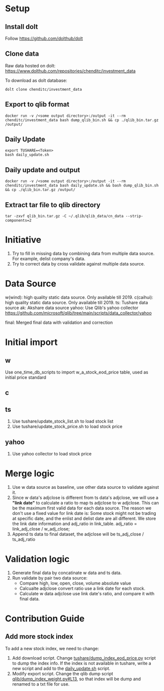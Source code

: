 # Setup
## Install dolt
Follow https://github.com/dolthub/dolt

## Clone data

Raw data hosted on dolt: https://www.dolthub.com/repositories/chenditc/investment_data

To download as dolt database:

`dolt clone chenditc/investment_data`

## Export to qlib format
```
docker run -v /<some output directory>:/output -it --rm chenditc/investment_data bash dump_qlib_bin.sh && cp ./qlib_bin.tar.gz /output/
```

## Daily Update
```
export TUSHARE=<Token>
bash daily_update.sh
```

## Daily update and output
```
docker run -v /<some output directory>:/output -it --rm chenditc/investment_data bash daily_update.sh && bash dump_qlib_bin.sh && cp ./qlib_bin.tar.gz /output/
```

## Extract tar file to qlib directory
```
tar -zxvf qlib_bin.tar.gz -C ~/.qlib/qlib_data/cn_data --strip-components=2
```

# Initiative
1. Try to fill in missing data by combining data from multiple data source. For example, delist company's data.
2. Try to correct data by cross validate against multiple data source.

# Data Source

w(wind): high quality static data source. Only available till 2019.
c(caihui): high quality static data source. Only available till 2019.
ts: Tushare data source
ak: Akshare data source
yahoo: Use Qlib's yahoo collector https://github.com/microsoft/qlib/tree/main/scripts/data_collector/yahoo

final: Merged final data with validation and correction

# Initial import 

## w
Use one_time_db_scripts to import w_a_stock_eod_price table, used as initial price standard

## c


## ts
1. Use tushare/update_stock_list.sh to load stock list
2. Use tushare/update_stock_price.sh to load stock price

## yahoo
1. Use yahoo collector to load stock price

# Merge logic
1. Use w data source as baseline, use other data source to validate against it.
2. Since w data's adjclose is different from ts data's adjclose, we will use a **"link date"** to calculate a ratio to map ts adjclose to w adjclose. This can be the maximum first valid data for each data source. The reason we don't use a fixed value for link date is: Some stock might not be trading at specific date, and the enlist and delist date are all different. We store the link date information and adj_ratio in link_table. adj_ratio = link_adj_close / w_adj_close;
3. Append ts data to final dataset, the adjclose will be ts_adj_close / ts_adj_ratio

# Validation logic
1. Generate final data by concatinate w data and ts data.
2. Run validate by pair two data source:
   - Compare high, low, open, close, volume absolute value
   - Calcualte adjclose convert ratio use a link date for each stock.
   - Calculate w data adjclose use link date's ratio, and compare it with final data.

# Contribution Guide
## Add more stock index
To add a new stock index, we need to change:
1. Add download script. Change [tushare/dump_index_eod_price.py]([tushare/dump_index_eod_price.py](https://github.com/chenditc/investment_data/blob/main/tushare/dump_index_weight.py#L15)) script to dump the index info. If the index is not available in tushare, write a new script and add to the [daily_update.sh]([daily_update.sh](https://github.com/chenditc/investment_data/blob/main/daily_update.sh#L12)) script.
2. Modify export script. Change the qlib dump script [qlib/dump_index_weight.py#L13](https://github.com/chenditc/investment_data/blob/main/qlib/dump_index_weight.py#L13), so that index will be dump and renamed to a txt file for use.
